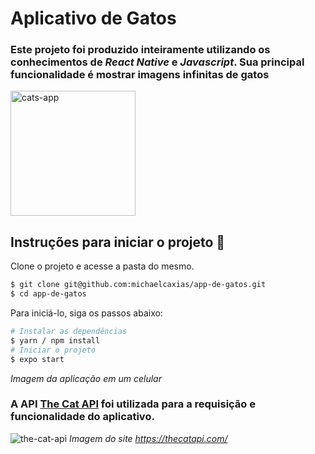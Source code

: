 # Aplicativo de Gatos

### Este projeto foi produzido inteiramente utilizando os conhecimentos de *React Native* e *Javascript*. Sua principal funcionalidade é mostrar imagens infinitas de gatos
<img src="https://user-images.githubusercontent.com/79621661/140532594-03ba19b2-8444-49a1-bd20-c0362177b5cc.png" alt="cats-app" width="200"/>

## Instruções para iniciar o projeto 🌟

Clone o projeto e acesse a pasta do mesmo.

```bash
$ git clone git@github.com:michaelcaxias/app-de-gatos.git
$ cd app-de-gatos
```

Para iniciá-lo, siga os passos abaixo:
```bash
# Instalar as dependências
$ yarn / npm install
# Iniciar o projeto
$ expo start
```

*Imagem da aplicação em um celular*

### A API [The Cat API](https://thecatapi.com/) foi utilizada para a requisição e funcionalidade do aplicativo.
![the-cat-api](https://user-images.githubusercontent.com/79621661/140532354-f0251bba-c410-4e00-8c65-f803b14a234f.png)
*Imagem do site https://thecatapi.com/*
